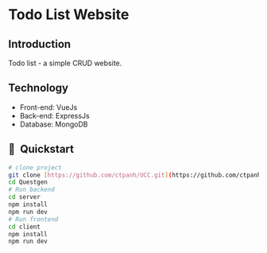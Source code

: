 # Todo List Website

## Introduction
Todo list - a simple CRUD website.

## Technology
- Front-end: VueJs
- Back-end: ExpressJs
- Database: MongoDB

## 🚀  Quickstart
```bash
# clone project
git clone [https://github.com/ctpanh/UCC.git](https://github.com/ctpanh/UCC.git)
cd Questgen
# Run backend
cd server
npm install
npm run dev
# Run frontend
cd client
npm install
npm run dev
```
